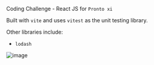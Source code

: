 Coding Challenge - React JS for `Pronto xi`

Built with `vite` and uses `vitest` as the unit testing library.

Other libraries include:
- `lodash`

![image](https://github.com/dishanfernando91/proton_coding_challenge/assets/50770897/1dd17bfb-9d6b-42a3-9ea4-b6b6e1fba126)

